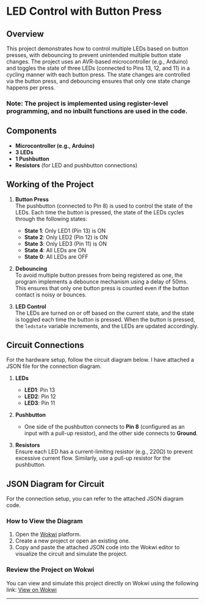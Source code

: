# LED Control with Button Press

## Overview
This project demonstrates how to control multiple LEDs based on button presses, with debouncing to prevent unintended multiple button state changes. The project uses an AVR-based microcontroller (e.g., Arduino) and toggles the state of three LEDs (connected to Pins 13, 12, and 11) in a cycling manner with each button press. The state changes are controlled via the button press, and debouncing ensures that only one state change happens per press.

### **Note**: The project is implemented using **register-level programming**, and no inbuilt functions are used in the code.

## Components
- **Microcontroller (e.g., Arduino)**  
- **3 LEDs**  
- **1 Pushbutton**  
- **Resistors** (for LED and pushbutton connections)
  
## Working of the Project
1. **Button Press**  
   The pushbutton (connected to Pin 8) is used to control the state of the LEDs. Each time the button is pressed, the state of the LEDs cycles through the following states:
   - **State 1**: Only LED1 (Pin 13) is ON
   - **State 2**: Only LED2 (Pin 12) is ON
   - **State 3**: Only LED3 (Pin 11) is ON
   - **State 4**: All LEDs are ON
   - **State 0**: All LEDs are OFF

2. **Debouncing**  
   To avoid multiple button presses from being registered as one, the program implements a debounce mechanism using a delay of 50ms. This ensures that only one button press is counted even if the button contact is noisy or bounces.

3. **LED Control**  
   The LEDs are turned on or off based on the current state, and the state is toggled each time the button is pressed. When the button is pressed, the `ledstate` variable increments, and the LEDs are updated accordingly.

## Circuit Connections
For the hardware setup, follow the circuit diagram below. I have attached a JSON file for the connection diagram. 

1. **LEDs**
   - **LED1**: Pin 13
   - **LED2**: Pin 12
   - **LED3**: Pin 11

2. **Pushbutton**
   - One side of the pushbutton connects to **Pin 8** (configured as an input with a pull-up resistor), and the other side connects to **Ground**.

3. **Resistors**  
   Ensure each LED has a current-limiting resistor (e.g., 220Ω) to prevent excessive current flow. Similarly, use a pull-up resistor for the pushbutton.

## JSON Diagram for Circuit
For the connection setup, you can refer to the attached JSON diagram code.

### How to View the Diagram
1. Open the [Wokwi](https://wokwi.com) platform.
2. Create a new project or open an existing one.
3. Copy and paste the attached JSON code into the Wokwi editor to visualize the circuit and simulate the project.

### **Review the Project on Wokwi**
You can view and simulate this project directly on Wokwi using the following link:
[View on Wokwi](https://wokwi.com/projects/419441645494336513)



---
